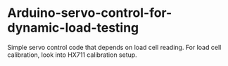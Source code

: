 # Arduino-servo-control-for-dynamic-load-testing

Simple servo control code that depends on load cell reading. For load cell calibration, look into HX711 calibration setup.
